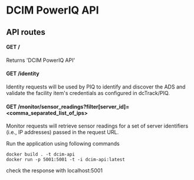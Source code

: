 # DCIM PowerIQ API

## API routes

#### GET /

Returns 'DCIM PowerIQ API'

#### GET /identity

Identity requests will be used by PIQ to identify and discover the ADS and validate the facility item's credentials as configured in dcTrack/PIQ.

#### GET /monitor/sensor_readings?filter[server_id]=<comma_separated_list_of_ips>

Monitor requests will retrieve sensor readings for a set of server identifiers (i.e., IP addresses) passed in the request URL.

Run the application using following commands

```
docker build . -t dcim-api
docker run -p 5001:5001 -t -i dcim-api:latest

```
check the response with localhost:5001
